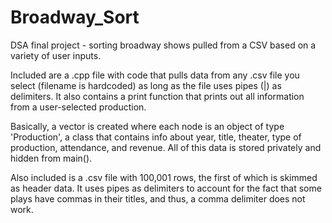 # Broadway_Sort
DSA final project - sorting broadway shows pulled from a CSV based on a variety of user inputs.

Included are a .cpp file with code that pulls data from any .csv file you select (filename is hardcoded) as long as the file uses pipes (|)
as delimiters. It also contains a print function that prints out all information from a user-selected production.

Basically, a vector is created where each node is an object of type 'Production', a class that contains info about year, title, theater, type of production, 
attendance, and revenue. All of this data is stored privately and hidden from main().

Also included is a .csv file with 100,001 rows, the first of which is skimmed as header data. It uses pipes as delimiters to account for the fact that
some plays have commas in their titles, and thus, a comma delimiter does not work.
